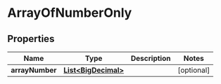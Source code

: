 

# ArrayOfNumberOnly

## Properties

Name | Type | Description | Notes
------------ | ------------- | ------------- | -------------
**arrayNumber** | [**List&lt;BigDecimal&gt;**](BigDecimal.md) |  |  [optional]




